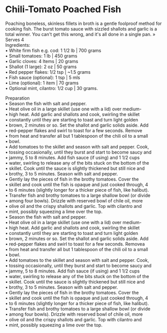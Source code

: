 # Chili-Tomato Poached Fish

Poaching boneless, skinless fillets in broth is a gentle foolproof method for cooking fish. The burst tomato sauce with sizzled shallots and garlic is a total winner. You can't get this wrong, and it's all done in a single pan. »\
Serves 4\
Ingredients:\
• White firm fish e.g. cod: 1 1/2 lb | 700 grams\
• Small tomatoes: 1 lb | 450 grams\
• Garlic cloves: 4 Items | 20 grams\
• Shallot (1 large): 2 oz | 50 grams\
• Red pepper flakes: 1/2 tsp | \~1.5 grams\
• Fish sauce (optional): 1 tsp | 5 mls\
• Lime (optional): 1 item | 70 grams\
• Optional mint, cilantro: 1/2 cup | 30 grams.

Preparation\
• Season the fish with salt and pepper.\
• Heat olive oil in a large skillet (use one with a lid) over medium-\
• high heat. Add garlic and shallots and cook, swirling the skillet\
• constantly until they are starting to toast and turn light golden\
• brown, 2 minutes or so. Set the shallot and garlic solids aside. Add\
• red-pepper flakes and swirl to toast for a few seconds. Remove\
• from heat and transfer all but 1 tablespoon of the chili oil to a small\
• bowl.\
• Add tomatoes to the skillet and season with salt and pepper. Cook,\
• tossing occasionally, until they burst and start to become saucy and\
• jammy, 5 to 8 minutes. Add fish sauce (if using) and 1 1/2 cups\
• water, swirling to release any of the bits stuck on the bottom of the\
• skillet. Cook until the sauce is slightly thickened but still nice and\
• brothy, 3 to 5 minutes. Season with salt and pepper.\
• Gently lay the pieces of fish in the brothy tomatoes. Cover the\
• skillet and cook until the fish is opaque and just cooked through, 4\
• to 6 minutes (slightly longer for a thicker piece of fish, like halibut).\
• Transfer fish and brothy tomatoes to a large shallow bowl (or divide\
• among four bowls). Drizzle with reserved bowl of chile oil, more\
• olive oil and the crispy shallots and garlic. Top with cilantro and\
• mint, possibly squeezing a lime over the top.\
• Season the fish with salt and pepper.\
• Heat olive oil in a large skillet (use one with a lid) over medium-\
• high heat. Add garlic and shallots and cook, swirling the skillet\
• constantly until they are starting to toast and turn light golden\
• brown, 2 minutes or so. Set the shallot and garlic solids aside. Add\
• red-pepper flakes and swirl to toast for a few seconds. Removea\
• from heat and transfer all but 1 tablespoon of the chili oil to a small\
• bowl.\
• Add tomatoes to the skillet and season with salt and pepper. Cook,\
• tossing occasionally, until they burst and start to become saucy and\
• jammy, 5 to 8 minutes. Add fish sauce (if using) and 1 1/2 cups\
• water, swirling to release any of the bits stuck on the bottom of the\
• skillet. Cook until the sauce is slightly thickened but still nice and\
• brothy, 3 to 5 minutes. Season with salt and pepper.\
• Gently lay the pieces of fish in the brothy tomatoes. Cover the\
• skillet and cook until the fish is opaque and just cooked through, 4\
• to 6 minutes (slightly longer for a thicker piece of fish, like halibut).\
• Transfer fish and brothy tomatoes to a large shallow bowl (or divide\
• among four bowls). Drizzle with reserved bowl of chile oil, more\
• olive oil and the crispy shallots and garlic. Top with cilantro and\
• mint, possibly squeezing a lime over the top.
